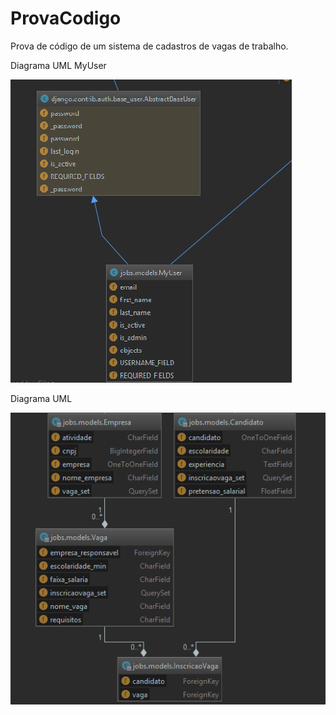 # ProvaCodigo
Prova de código de um sistema de cadastros de vagas de trabalho.  

Diagrama UML MyUser  

![alt text](https://github.com/RonanFelipe/ProvaCodigo/blob/master/static/img/UML%20jobs%20User.PNG "Model Class Diagram")  


Diagrama UML  

![alt text](https://github.com/RonanFelipe/ProvaCodigo/blob/master/static/img/UML%20Jobs.PNG "Model Class Diagram")  

